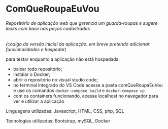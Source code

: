 # ComQueRoupaEuVou
###### Repositório de aplicação web que gerencia um guarda-roupas e sugere looks com base nas peças cadastradas

*(código da versão inicial da aplicação. em breve pretendo adicionar funcionalidades e hospedar)*


para testar enquanto a aplicação não está hospedada:
- baixar todo repositório;
- instalar o Docker;
- abrir o repositório no visual studio code;
- no terminal integrado do VS Code acesse a pasta comQueRoupaEuVou e use os comandos ` docker-compose build ` e ` docker-compose up `
- com os containers funcionando, acesse localhost no navegador para ver e utilizar a aplicação

Linguagens utilizadas: Javascript, HTML, CSS, php, SQL

Tecnologias utilizadas: Bootstrap, mySQL, Docker
